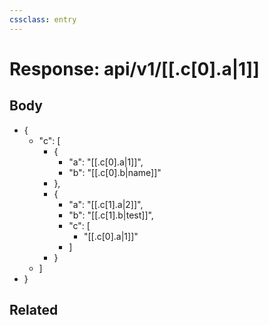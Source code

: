 ```yaml
---
cssclass: entry
---
```


# Response: api/v1/[[.c[0].a|1]]

## Body
- \{
	- "c": [
	   - \{
		   - "a": "[[.c[0].a|1]]",
		   - "b": "[[.c[0].b|name]]"
	   - \},
	   - \{
		   - "a": "[[.c[1].a|2]]",
		   - "b": "[[.c[1].b|test]]",
		   - "c": [
			   - "[[.c[0].a|1]]"
		   - \]
	   - \}
	- \]
- \}

## Related